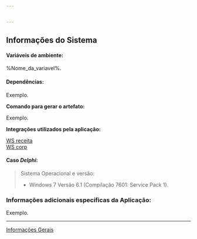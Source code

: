 ```yaml
---


---
```


<h2 id="informações-do-sistema">Informações do Sistema</h2>
<h4 id="variáveis-de-ambiente">Variáveis de ambiente:</h4>
<p>%Nome_da_variavel%.</p>
<h4 id="dependências">Dependências:</h4>
<p>Exemplo.</p>
<p><strong>Comando para gerar o artefato:</strong></p>
<p>Exemplo.</p>
<p><strong>Integrações utilizados pela aplicação:</strong></p>
<p><a href="">WS receita</a><br>
<a href="">WS corp</a></p>
<h4 id="caso-delphi">Caso <em>Delphi</em>:</h4>
<blockquote>
<p>Sistema Operacional e versão:</p>
<ul>
<li>Windows 7 Versão 6.1 (Compilação 7601: Service Pack 1).</li>
</ul>
</blockquote>
<h3 id="informações-adicionais-específicas-da-aplicação">Informações adicionais específicas da Aplicação:</h3>
<p>Exemplo.</p>
<hr>
<p><a href="https://github.com/TZNaso/template/blob/master/info_gerais.md">Informações Gerais</a></p>

